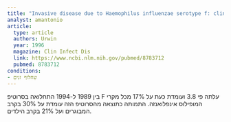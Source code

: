 ```yaml
---
title: "Invasive disease due to Haemophilus influenzae serotype f: clinical and epidemiologic characteristics in the H. influenzae serotype b vaccine era. The Haemophilus influenzae Study Group"
analyst: amantonio
article:
  type: article
  authors: Urwin
  year: 1996
  magazine: Clin Infect Dis
  link: https://www.ncbi.nlm.nih.gov/pubmed/8783712
  pubmed: 8783712
conditions:
- שחלוף זנים
---
```


בין 1989 ל-1994 התחלואה בסרוטיפ F עלתה פי 3.8 ועומדת כעת על 17% מכל מקרי המופילוס אינפלואנזה. התמותה כתוצאה מהסרוטיפ הזה עומדת על 30% בקרב המבוגרים ועל 21% בקרב הילדים.
